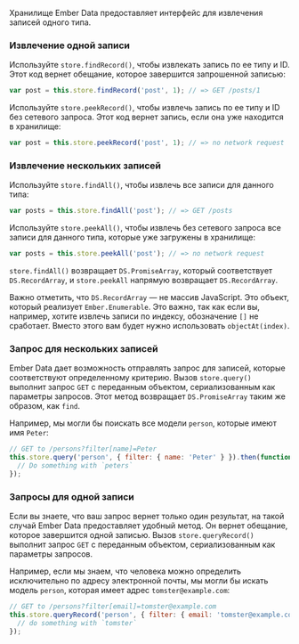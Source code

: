 Хранилище Ember Data предоставляет интерфейс для извлечения записей одного типа.

### Извлечение одной записи

Используйте `store.findRecord()`, чтобы извлекать запись по ее типу и ID. Этот код вернет обещание, которое завершится запрошенной записью:

```js
var post = this.store.findRecord('post', 1); // => GET /posts/1
```

Используйте `store.peekRecord()`, чтобы извлечь запись по ее типу и ID без сетевого запроса. Этот код вернет запись, если она уже находится в хранилище:

```js
var post = this.store.peekRecord('post', 1); // => no network request
```

### Извлечение нескольких записей

Используйте `store.findAll()`, чтобы извлечь все записи для данного типа:

```js
var posts = this.store.findAll('post'); // => GET /posts
```

Используйте `store.peekAll()`, чтобы извлечь без сетевого запроса все записи для данного типа, которые уже загружены в хранилище:

```js
var posts = this.store.peekAll('post'); // => no network request
```

`store.findAll()` возвращает `DS.PromiseArray`, который соответствует `DS.RecordArray`, и `store.peekAll` напрямую возвращает `DS.RecordArray`.

Важно отметить, что `DS.RecordArray` — не массив JavaScript. Это объект, который реализует `Ember.Enumerable`. Это важно, так как если вы, например, хотите извлечь записи по индексу, обозначение `[]` не сработает. Вместо этого вам будет нужно использовать `objectAt(index)`.

### Запрос для нескольких записей

Ember Data дает возможность отправлять запрос для записей, которые соответствуют определенному критерию. Вызов `store.query()` выполнит запрос `GET` с переданным объектом, сериализованным как параметры запросов. Этот метод возвращает `DS.PromiseArray` таким же образом, как `find`.

Например, мы могли бы поискать все модели `person`, которые имеют имя `Peter`:

```js
// GET to /persons?filter[name]=Peter
this.store.query('person', { filter: { name: 'Peter' } }).then(function(peters) {
  // Do something with `peters`
});
```

### Запросы для одной записи

Если вы знаете, что ваш запрос вернет только один результат, на такой случай Ember Data предоставляет удобный метод. Он вернет обещание, которое завершится одной записью. Вызов `store.queryRecord()` выполнит запрос `GET` с переданным объектом, сериализованным как параметры запросов.

Например, если мы знаем, что человека можно определить исключительно по адресу электронной почты, мы могли бы искать модель `person`, которая имеет адрес `tomster@example.com`:

```js
// GET to /persons?filter[email]=tomster@example.com
this.store.queryRecord('person', { filter: { email: 'tomster@example.com' } }).then(function(tomster) {
  // do something with `tomster`
});
```
